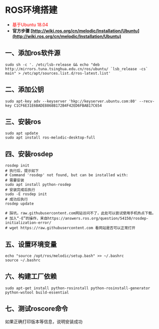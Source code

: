 # ROS环境搭建
* <font color="red">基于Ubuntu 18.04</font>
* **官方步骤 [http://wiki.ros.org/cn/melodic/Installation/Ubuntu](http://wiki.ros.org/cn/melodic/Installation/Ubuntu)**
## 一、添加ros软件源
```shell script
sudo sh -c '. /etc/lsb-release && echo "deb http://mirrors.tuna.tsinghua.edu.cn/ros/ubuntu/ `lsb_release -cs` main" > /etc/apt/sources.list.d/ros-latest.list'
```
## 二、添加公钥
```shell script
sudo apt-key adv --keyserver 'hkp://keyserver.ubuntu.com:80' --recv-key C1CF6E31E6BADE8868B172B4F42ED6FBAB17C654
```
## 三、安装ros
```shell script
sudo apt update
sudo apt install ros-melodic-desktop-full
```
## 四、安装rosdep
```shell script
rosdep init
# 执行后，提示如下
# Command 'rosdep' not found, but can be installed with:
# 需要安装
sudo apt install python-rosdep
# 安装完成后执行
sudo -E rosdep init
# 成功后执行
rosdep update

# 踩坑，raw.githubusercontent.com网站访问不了，此处可以尝试使用手机热点下载。
# 加入“-E”的操作，来自https://answers.ros.org/question/54150/rosdep-initialization-error/
# wget https://raw.githubusercontent.com 看网站是否可以正常打开
```
## 五、设置环境变量
```shell script
echo "source /opt/ros/melodic/setup.bash" >> ~/.bashrc
source ~/.bashrc
```
## 六、构建工厂依赖
```shell script
sudo apt-get install python-rosinstall python-rosinstall-generator python-wstool build-essential
```
## 七、测试roscore命令
如果正确打印版本等信息，说明安装成功